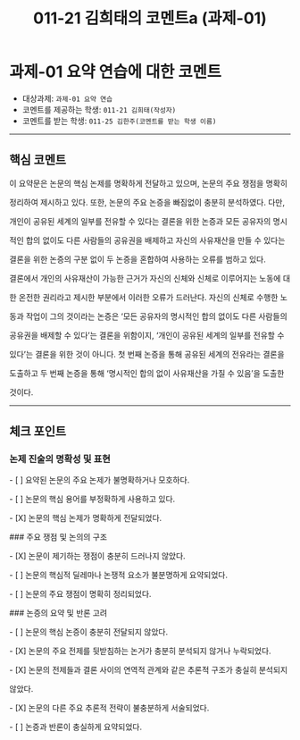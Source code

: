 ﻿---
title: 011-21 김희태의 코멘트a (과제-01)
layout: home
nav_order: 21
parent: 011-25 김한주 (과제-01)
permalink: /asmt-01/011-25/comment-011-21
---

# 과제-01 요약 연습에 대한 코멘트

- 대상과제: `과제-01 요약 연습`
- 코멘트를 제공하는 학생: `011-21 김희태(작성자)`
- 코멘트를 받는 학생: `011-25 김한주(코멘트를 받는 학생 이름)`

---

## 핵심 코멘트

이 요약문은 논문의 핵심 논제를 명확하게 전달하고 있으며, 논문의 주요 쟁점을 명확히

정리하여 제시하고 있다. 또한, 논문의 주요 논증을 빠짐없이 충분히 분석하였다. 다만,

개인이 공유된 세계의 일부를 전유할 수 있다는 결론을 위한 논증과 모든 공유자의 명시

적인 합의 없이도 다른 사람들의 공유권을 배제하고 자신의 사유재산을 만들 수 있다는

결론을 위한 논증의 구분 없이 두 논증을 혼합하여 사용하는 오류를 범하고 있다.

결론에서 개인의 사유재산이 가능한 근거가 자신의 신체와 신체로 이루어지는 노동에 대

한 온전한 권리라고 제시한 부분에서 이러한 오류가 드러난다. 자신의 신체로 수행한 노

동과 작업이 그의 것이라는 논증은 ‘모든 공유자의 명시적인 합의 없이도 다른 사람들의

공유권을 배제할 수 있다’는 결론을 위함이지, ‘개인이 공유된 세계의 일부를 전유할 수

있다’는 결론을 위한 것이 아니다. 첫 번째 논증을 통해 공유된 세계의 전유라는 결론을



도출하고 두 번째 논증을 통해 ‘명시적인 합의 없이 사유재산을 가질 수 있음’을 도출한

것이다.

---

## 체크 포인트

### 논제 진술의 명확성 및 표현

\- [ ] 요약된 논문의 주요 논제가 불명확하거나 모호하다.

\- [ ] 논문의 핵심 용어를 부정확하게 사용하고 있다.

\- [X] 논문의 핵심 논제가 명확하게 전달되었다.

\### 주요 쟁점 및 논의의 구조

\- [X] 논문이 제기하는 쟁점이 충분히 드러나지 않았다.

\- [ ] 논문의 핵심적 딜레마나 논쟁적 요소가 불분명하게 요약되었다.

\- [ ] 논문의 주요 쟁점이 명확히 정리되었다.

\### 논증의 요약 및 반론 고려

\- [ ] 논문의 핵심 논증이 충분히 전달되지 않았다.

\- [X] 논문의 주요 전제를 뒷받침하는 논거가 충분히 분석되지 않거나 누락되었다.

\- [X] 논문의 전제들과 결론 사이의 연역적 관계와 같은 추론적 구조가 충실히 분석되지

않았다.

\- [X] 논문의 다른 주요 추론적 전략이 불충분하게 서술되었다.

\- [ ] 논증과 반론이 충실하게 요약되었다.


